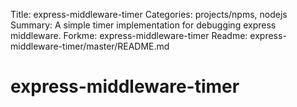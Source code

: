 Title: express-middleware-timer
Categories: projects/npms, nodejs
Summary: A simple timer implementation for debugging express middleware.
Forkme: express-middleware-timer
Readme: express-middleware-timer/master/README.md

# express-middleware-timer

